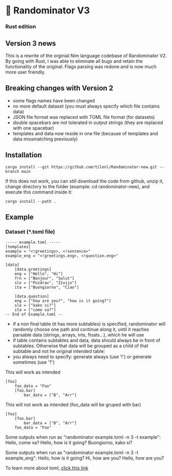 # 🤖 Randominator V3
### Rust edition

## Version 3 news
This is a rewrite of the orginial Nim language codebase of Randominator V2.
By going with Rust, I was able to eliminate all bugs and retain the functionality of the original.
Flags parsing was redone and is now much more user friendly.

## Breaking changes with Version 2
 - some flags names have been changed
 - no more default dataset (you must always specify which file contains data)
 - JSON file format was replaced with TOML file format (for datasets)
 - double spacebars are not tolerated in output strings (they are replaced with one spacebar)
 - templates and data now reside in one file (because of templates and data missmatching previously)

## Installation
    cargo install --git https://github.com/tilenl/Randominator-new.git --branch main

If this does not work, you can still download the code from github, unzip it, change directory to the folder (example: cd randominator-new), and execute this command inside it:

    cargo install --path .

## Example

### Dataset (*.toml file)
    ----- example.toml -----
    [templates]
    example = "<!greetings>, <!sentence>"
    example_eng = "<!greetings.eng>, <!question.eng>"

    [data]
        [data.greetings]
        eng = ["Hello", "Hi"]
        frn = ["Bonjour", "Salut"]
        slo = ["Pozdrav", "Zivijo"]
        ita = ["Buongiorno", "Ciao"]

        [data.question]
        eng = ["how are you?", "how is it going?"]
        slo = ["kako si?"]
        ita = ["come va?"]
    -- End of Example.toml --
 - if a non final table (it has more subtables) is specified, randominator will randomly choose one path and continue along it, until it reaches parsable data (strings, arrays, ints, floats...), which he will use
 - if table contains subtables and data, data should always be in front of subtables. Otherwise that data will be grouped as a child of that subtable and not he original intended table:
 - you always need to specify: generate always (use '!') or generate sometimes (use '?')
 
This will work as intended

    [foo]                              
        foo_data = "Foo"            
        [foo.bar]                       
            bar_data = ["B", "Arr"]  
 
This will not work as intended (foo_data will be gruped with bar)

    [foo]                              
        [foo.bar]                       
            bar_data = ["B", "Arr"]  
        foo_data = "Foo"            

Some outputs when run as "randominator example.toml -n 3 -t example":
Hello, come va?
Hello, how is it going?
Buongiorno, kako si?

Some outputs when run as "randominator example.toml -n 3 -t example_eng":
Hello, how is it going?
Hi, how are you?
Hello, how are you?


To learn more about toml, [click this link](https://learnxinyminutes.com/docs/toml/)
